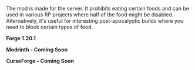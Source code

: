 The mod is made for the server. It prohibits eating certain foods and can be used in various RP projects where half of the food might be disabled. Alternatively, it's useful for interesting post-apocalyptic builds where you need to block certain types of food.

**Forge 1.20.1**

**Modrinth - Coming Soon**

**CurseForge - Coming Soon**
